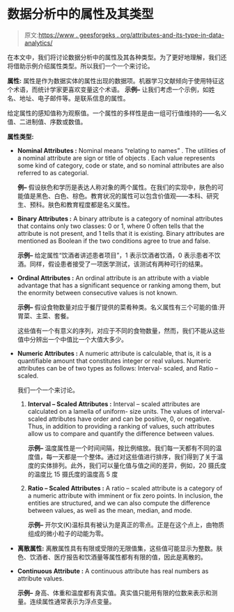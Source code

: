 # 数据分析中的属性及其类型

> 原文:[https://www . geesforgeks . org/attributes-and-its-type-in-data-analytics/](https://www.geeksforgeeks.org/attributes-and-its-types-in-data-analytics/)

在本文中，我们将讨论数据分析中的属性及其各种类型。为了更好地理解，我们还将借助示例介绍属性类型。所以我们一个一个来讨论。

**属性:**
属性是作为数据实体的属性出现的数据项。机器学习文献倾向于使用特征这个术语，而统计学家更喜欢变量这个术语。
**示例–**
让我们考虑一个示例，如姓名、地址、电子邮件等。是联系信息的属性。

给定属性的感知值称为观察值。一个属性的多样性是由一组可行值维持的——名义值、二进制值、序数或数值。

**属性类型:**

*   **Nominal Attributes :**
    Nominal means “relating to names” . The utilities of a nominal attribute are sign or title of objects . Each value represents some kind of category, code or state, and so nominal attributes are also referred to as categorial.

    **例–**
    假设肤色和学历是表达人称对象的两个属性。在我们的实现中，肤色的可能值是黑色、白色、棕色。教育状况的属性可以包含价值观——本科、研究生、预科。肤色和教育程度都是名义属性。

*   **Binary Attributes :**
    A binary attribute is a category of nominal attributes that contains only two classes: 0 or 1, where 0 often tells that the attribute is not present, and 1 tells that it is existing. Binary attributes are mentioned as Boolean if the two conditions agree to true and false.

    **示例–**
    给定属性“饮酒者讲述患者项目”，1 表示饮酒者饮酒，0 表示患者不饮酒。同样，假设患者接受了一项医学测试，该测试有两种可行的结果。

*   **Ordinal Attributes :**
    An ordinal attribute is an attribute with a viable advantage that has a significant sequence or ranking among them, but the enormity between consecutive values is not known.

    **示例–**
    假设食物数量对应于餐厅提供的菜肴种类。名义属性有三个可能的值:开胃菜、主菜、套餐。

    这些值有一个有意义的序列，对应于不同的食物数量，然而，我们不能从这些值中分辨出一个中值比一个大值大多少。

*   **Numeric Attributes :**
    A numeric attribute is calculable, that is, it is a quantifiable amount that constitutes integer or real values.
    Numeric attributes can be of two types as follows: Interval- scaled, and Ratio – scaled.

    我们一个一个来讨论。

    1.  **Interval – Scaled Attributes :**
        Interval – scaled attributes are calculated on a lamella of uniform- size units. The values of interval-scaled attributes have order and can be positive, 0, or negative. Thus, in addition to providing a ranking of values, such attributes allow us to compare and quantify the difference between values.

        **示例–**
        温度属性是一个时间间隔，按比例缩放。我们每一天都有不同的温度值，每一天都是一个整体。通过对这些值进行排序，我们得到了关于温度的实体排列。此外，我们可以量化值与值之间的差异，例如，20 摄氏度的温度比 15 摄氏度的温度高 5 度

    2.  **Ratio – Scaled Attributes :**
        A ratio – scaled attribute is a category of a numeric attribute with imminent or fix zero points. In inclusion, the entities are structured, and we can also compute the difference between values, as well as the mean, median, and mode.

        **示例–**
        开尔文(K)温标具有被认为是真正的零点。正是在这个点上，由物质组成的微小粒子的动能为零。

*   **离散属性:**
    离散属性具有有限或受限的无限值集，这些值可能显示为整数。肤色、饮酒者、医疗报告和饮酒量等属性都有有限的值，因此是离散的。
*   **Continuous Attribute :**
    A continuous attribute has real numbers as attribute values.

    **示例–**
    身高、体重和温度都有真实值。真实值只能用有限的位数来表示和测量。连续属性通常表示为浮点变量。